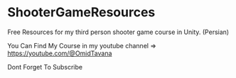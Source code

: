 # ShooterGameResources
Free Resources for my third person shooter game course in Unity. (Persian)

You Can Find My Course in my youtube channel => https://youtube.com/@OmidTavana

Dont Forget To Subscribe
